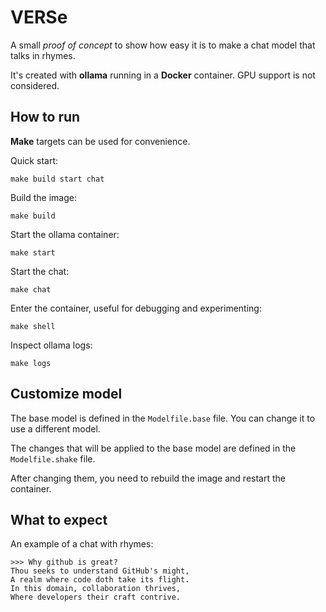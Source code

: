 # VERSe

A small _proof of concept_ to show how easy it is to make a chat model that talks in rhymes.

It's created with **ollama** running in a **Docker** container. GPU support is not considered.

## How to run

**Make** targets can be used for convenience.

Quick start:

```shell
make build start chat
```

Build the image:

```shell
make build
```

Start the ollama container:

```shell
make start
```

Start the chat:

```shell
make chat
```

Enter the container, useful for debugging and experimenting:

```shell
make shell
```

Inspect ollama logs:

```shell
make logs
```

## Customize model

The base model is defined in the `Modelfile.base` file. You can change it to use a different model.

The changes that will be applied to the base model are defined in the `Modelfile.shake` file.

After changing them, you need to rebuild the image and restart the container.

## What to expect

An example of a chat with rhymes:

```
>>> Why github is great?
Thou seeks to understand GitHub's might,
A realm where code doth take its flight.
In this domain, collaboration thrives,
Where developers their craft contrive.
```
